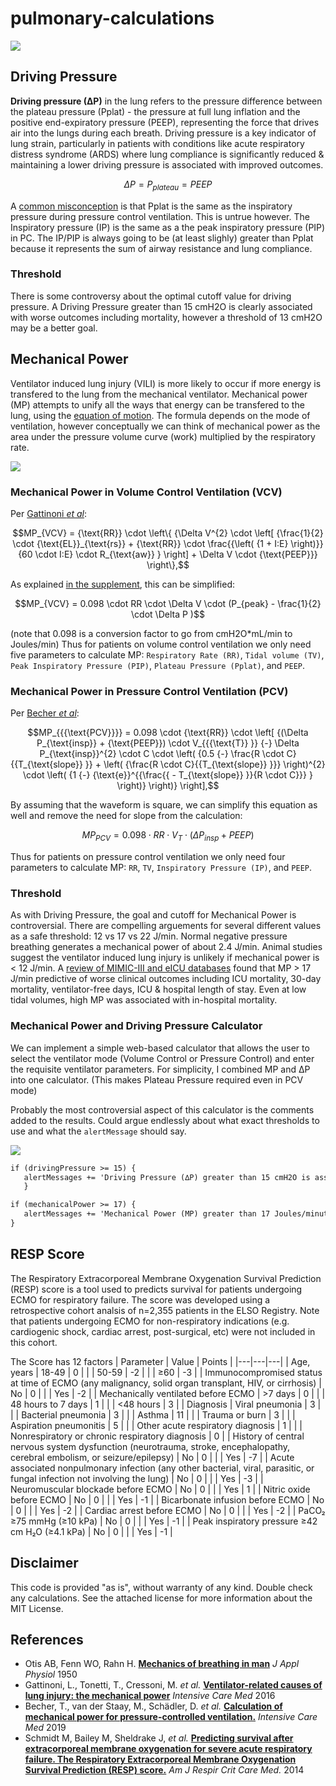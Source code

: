 # pulmonary-calculations

![](https://github.com/nickmmark/pulmonary-calculations/blob/main/mechanical_power_demo1.gif)

## Driving Pressure
**Driving pressure (∆P)** in the lung refers to the pressure difference between the plateau pressure (Pplat) - the pressure at full lung inflation and the positive end-expiratory pressure (PEEP), representing the force that drives air into the lungs during each breath. Driving pressure is a key indicator of lung strain, particularly in patients with conditions like acute respiratory distress syndrome (ARDS) where lung compliance is significantly reduced & maintaining a lower driving pressure is associated with improved outcomes.

```math
\Delta P = P_{plateau} = PEEP
```

A [common misconception](https://journals.aboutscience.eu/index.php/aboutopen/article/view/297/275) is that Pplat is the same as the inspiratory pressure during pressure control ventilation. This is untrue however. The Inspiratory pressure (IP) is the same as a the peak inspiratory pressure (PIP) in PC. The IP/PIP is always going to be (at least slighly) greater than Pplat because it represents the sum of airway resistance and lung compliance.

### Threshold
There is some controversy about the optimal cutoff value for driving pressure. A Driving Pressure greater than 15 cmH2O is clearly associated with worse outcomes including mortality, however a threshold of 13 cmH2O may be a better goal.

## Mechanical Power
Ventilator induced lung injury (VILI) is more likely to occur if more energy is transfered to the lung from the mechanical ventilator.
Mechanical power (MP) attempts to unify all the ways that energy can be transfered to the lung, using the [equation of motion](https://pubmed.ncbi.nlm.nih.gov/15436363/).
The formula depends on the mode of ventilation, however conceptually we can think of mechanical power as the area under the pressure volume curve (work) multiplied by the respiratory rate.

![](https://github.com/nickmmark/pulmonary-calculations/blob/main/Mechanical%20Power.png)

### Mechanical Power in Volume Control Ventilation (VCV) 

Per [Gattinoni _et al_](https://doi.org/10.1007/s00134-016-4505-2):
```math
MP_{VCV} = {\text{RR}} \cdot \left\{ {\Delta V^{2} \cdot \left[ {\frac{1}{2} \cdot {\text{EL}}_{\text{rs}} + {\text{RR}} \cdot \frac{{\left( {1 + I:E} \right)}}{60 \cdot I:E} \cdot R_{\text{aw}} } \right] + \Delta V \cdot {\text{PEEP}}} \right\},
```

As explained [in the supplement](https://static-content.springer.com/esm/art%3A10.1007%2Fs00134-016-4505-2/MediaObjects/134_2016_4505_MOESM1_ESM.pdf), this can be simplified:
```math
MP_{VCV} = 0.098 \cdot RR \cdot \Delta V \cdot (P_{peak} - \frac{1}{2} \cdot \Delta P )
```
(note that 0.098 is a conversion factor to go from cmH2O*mL/min to Joules/min)
Thus for patients on volume control ventilation we only need five parameters to calculate MP: `Respiratory Rate (RR)`, `Tidal volume (TV)`, `Peak Inspiratory Pressure (PIP)`, `Plateau Pressure (Pplat)`, and `PEEP`.


### Mechanical Power in Pressure Control Ventilation (PCV) 

Per [Becher _et al_](https://doi.org/10.1007/s00134-019-05636-8):
```math
MP_{{{\text{PCV}}}} = 0.098 \cdot {\text{RR}} \cdot \left[ {(\Delta P_{\text{insp}} + {\text{PEEP}}) \cdot V_{{{\text{T}} }} {-} \Delta P_{\text{insp}}^{2} \cdot C \cdot \left( {0.5 {-} \frac{R \cdot C}{{T_{\text{slope}} }} + \left( {\frac{R \cdot C}{{T_{\text{slope}} }}} \right)^{2} \cdot \left( {1 {-} {\text{e}}^{{\frac{{ - T_{\text{slope}} }}{R \cdot C}}} } \right)} \right)} \right],
```

By assuming that the waveform is square, we can simplify this equation as well and remove the need for slope from the calculation:
```math
MP_{PCV} = 0.098 \cdot RR \cdot V_T \cdot (\Delta P_{insp} + PEEP )
```
Thus for patients on pressure control ventilation we only need four parameters to calculate MP: `RR`, `TV`, `Inspiratory Pressure (IP)`, and `PEEP`.

### Threshold
As with Driving Pressure, the goal and cutoff for Mechanical Power is controversial. There are compelling arguements for several different values as a safe threshold: 12 vs 17 vs 22 J/min. 
Normal negative pressure breathing generates a mechanical power of about 2.4 J/min.
Animal studies suggest the ventilator induced lung injury is unlikely if mechanical power is < 12 J/min.
A [review of MIMIC-III and eICU databases](https://link.springer.com/article/10.1007/s00134-018-5375-6) found that MP > 17 J/min predictive of worse clinical outcomes including ICU mortality, 30-day mortality, ventilator-free days, ICU & hospital length of stay. Even at low tidal volumes, high MP was associated with in-hospital mortality. 


### Mechanical Power and Driving Pressure Calculator
We can implement a simple web-based calculator that allows the user to select the ventilator mode (Volume Control or Pressure Control) and enter the requisite ventilator parameters. For simplicity, I combined MP and ∆P into one calculator. (This makes Plateau Pressure required even in PCV mode)

Probably the most controversial aspect of this calculator is the comments added to the results. Could argue endlessly about what exact thresholds to use and what the `alertMessage` should say.


![](https://github.com/nickmmark/pulmonary-calculations/blob/main/mechanical_power_demo2.gif)

```HTML
if (drivingPressure >= 15) {
   alertMessages += 'Driving Pressure (∆P) greater than 15 cmH2O is associated with worse clinical outcomes, including mortality. A ∆P less than 13 cmH2O may be associated with improved outcomes.<br>';
   }

if (mechanicalPower >= 17) {
   alertMessages += 'Mechanical Power (MP) greater than 17 Joules/minute is associated with worse clinical outcomes including mortality.';
}
```

## RESP Score
The Respiratory Extracorporeal Membrane Oxygenation Survival Prediction (RESP) score is a tool used to predicts survival for patients undergoing ECMO for respiratory failure.
The score was developed using a retrospective cohort analsis of n=2,355 patients in the ELSO Registry. Note that patients undergoing ECMO for non-respiratory indications (e.g. cardiogenic shock, cardiac arrest, post-surgical, etc) were not included in this cohort.

The Score has 12 factors
| Parameter | Value | Points |
|---|---|---|
| Age, years | 18-49 | 0 |
|  | 50-59 | -2 |
|  | ≥60 | -3 |
| Immunocompromised status at time of ECMO (any malignancy, solid organ transplant, HIV, or cirrhosis) | No | 0 |
|  | Yes | -2 |
| Mechanically ventilated before ECMO | >7 days | 0 |
|  | 48 hours to 7 days | 1 |
|  | <48 hours | 3 |
| Diagnosis | Viral pneumonia | 3 |
|  | Bacterial pneumonia | 3 |
|  | Asthma | 11 |
|  | Trauma or burn | 3 |
|  | Aspiration pneumonitis | 5 |
|  | Other acute respiratory diagnosis | 1 |
|  | Nonrespiratory or chronic respiratory diagnosis | 0 |
| History of central nervous system dysfunction (neurotrauma, stroke, encephalopathy, cerebral embolism, or seizure/epilepsy) | No | 0 |
|  | Yes | -7 |
| Acute associated nonpulmonary infection (any other bacterial, viral, parasitic, or fungal infection not involving the lung) | No | 0 |
|  | Yes | -3 |
| Neuromuscular blockade before ECMO | No | 0 |
|  | Yes | 1 |
| Nitric oxide before ECMO | No | 0 |
|  | Yes | -1 |
| Bicarbonate infusion before ECMO | No | 0 |
|  | Yes | -2 |
| Cardiac arrest before ECMO | No | 0 |
|  | Yes | -2 |
| PaCO₂ ≥75 mmHg (≥10 kPa) | No | 0 |
|  | Yes | -1 |
| Peak inspiratory pressure ≥42 cm H₂O (≥4.1 kPa) | No | 0 |
|  | Yes | -1 |




## Disclaimer
This code is provided "as is", without warranty of any kind. Double check any calculations. See the attached license for more information about the MIT License.

## References
- Otis AB, Fenn WO, Rahn H. **[Mechanics of breathing in man](10.1152/jappl.1950.2.11.592)** _J Appl Physiol_ 1950
- Gattinoni, L., Tonetti, T., Cressoni, M. _et al._ **[Ventilator-related causes of lung injury: the mechanical power](https://doi.org/10.1007/s00134-016-4505-2)** _Intensive Care Med_ 2016 
- Becher, T., van der Staay, M., Schädler, D. _et al._ **[Calculation of mechanical power for pressure-controlled ventilation.](https://doi.org/10.1007/s00134-019-05636-8)** _Intensive Care Med_ 2019
- Schmidt M, Bailey M, Sheldrake J, _et al._ **[Predicting survival after extracorporeal membrane oxygenation for severe acute respiratory failure. The Respiratory Extracorporeal Membrane Oxygenation Survival Prediction (RESP) score.](https://www.ncbi.nlm.nih.gov/pubmed/24693864)** _Am J Respir Crit Care Med._ 2014
